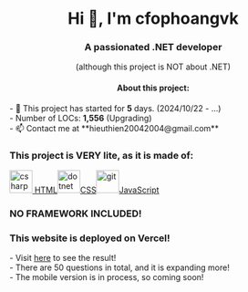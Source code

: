 <h1 align="center">Hi 👋, I'm cfophoangvk</h1>
<h3 align="center">A passionated .NET developer</h3>
<p align="center">(although this project is NOT about .NET)</p>
<h4 align="center">About this project:</h4>
- 🔭 This project has started for <b>5</b> days. (2024/10/22 - ...)<br>
- Number of LOCs: <b>1,556</b> (Upgrading)<br>
- 📫 Contact me at **hieuthien20042004@gmail.com**<br>

<h3 align="left">This project is VERY lite, as it is made of:</h3>
<p align="left" style="display:flex;align-items:center">
<a href="https://www.w3schools.com/html/" target="_blank" rel="noreferrer"><img src="https://cdn.pixabay.com/photo/2017/08/05/11/16/logo-2582748_640.png" alt="csharp" width="40" height="40"/> HTML </a> <br>
<a href="https://www.w3schools.com/css/" target="_blank" rel="noreferrer"><img src="https://cdn.pixabay.com/photo/2017/08/05/11/16/logo-2582747_1280.png" alt="dotnet" width="40" height="40"/>CSS</a><br>
<a href="https://www.w3schools.com/js/" target="_blank" rel="noreferrer"> <img src="https://cdn.pixabay.com/photo/2015/04/23/17/41/javascript-736400_1280.png" alt="git" width="40" height="40"/>JavaScript</a><br>
</p>
<h3>NO FRAMEWORK INCLUDED!</h3>
<h3>This website is deployed on Vercel!</h3>
- Visit <a href="https://4-pics-1-word.vercel.app/">here</a> to see the result!<br>
- There are 50 questions in total, and it is expanding more!<br>
- The mobile version is in process, so coming soon!
